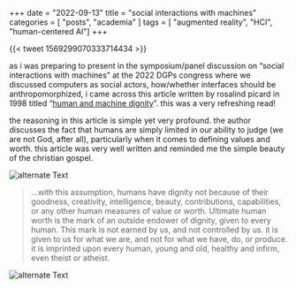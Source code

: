 +++
date = "2022-09-13"
title = "social interactions with machines"
categories = [ "posts", "academia" ]
tags = [ "augmented reality", "HCI", "human-centered AI"]
+++

{{< tweet 1569299070333714434 >}}

as i was preparing to present in the symposium/panel discussion on “social interactions with machines” at the 2022 DGPs congress where we discussed computers as social actors, how/whether interfaces should be anthropomorphized, i came across this article written by rosalind picard in 1998 titled “[human and machine dignity]”. this was a very refreshing read!

the reasoning in this article is simple yet very profound. the author discusses the fact that humans are simply limited in our ability to judge (we are not God, after all), particularly when it comes to defining values and worth. this article was very well written and reminded me the simple beauty of the christian gospel.

![alternate Text](/img/dgps2.jpg)

> ...with this assumption, humans have dignity not because of their goodness, creativity, intelligence, beauty, contributions, capabilities, or any other human measures of value or worth. Ultimate human worth is the mark of an outside endower of dignity, given to every human. This mark is not earned by us, and not controlled by us. it is given to us for what we are, and not for what we have, do, or produce. it is imprinted upon every human, young and old, healthy and infirm, even theist or atheist.

![alternate Text](/img/dgps1.jpg)

[human and machine dignity]: https://web.media.mit.edu/~picard/personal/dignity/dignity.html